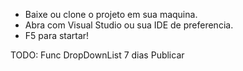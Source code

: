 - Baixe ou clone o projeto em sua maquina.
- Abra com Visual Studio ou sua IDE de preferencia.
- F5 para startar!

TODO:
Func DropDownList 7 dias
Publicar
